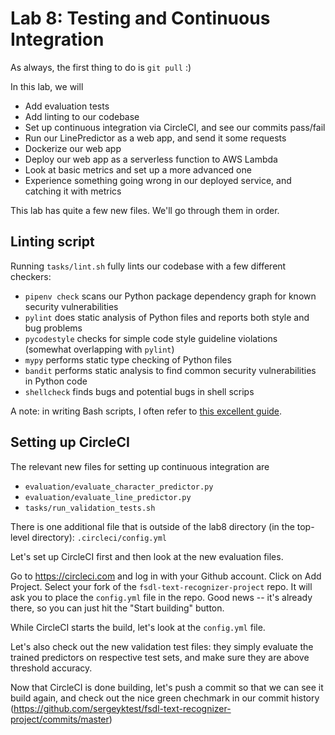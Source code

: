 # Lab 8: Testing and Continuous Integration

As always, the first thing to do is `git pull` :)

In this lab, we will

- Add evaluation tests
- Add linting to our codebase
- Set up continuous integration via CircleCI, and see our commits pass/fail
- Run our LinePredictor as a web app, and send it some requests
- Dockerize our web app
- Deploy our web app as a serverless function to AWS Lambda
- Look at basic metrics and set up a more advanced one
- Experience something going wrong in our deployed service, and catching it with metrics

This lab has quite a few new files.
We'll go through them in order.

## Linting script

Running `tasks/lint.sh` fully lints our codebase with a few different checkers:

- `pipenv check` scans our Python package dependency graph for known security vulnerabilities
- `pylint` does static analysis of Python files and reports both style and bug problems
- `pycodestyle` checks for simple code style guideline violations (somewhat overlapping with `pylint`)
- `mypy` performs static type checking of Python files
- `bandit` performs static analysis to find common security vulnerabilities in Python code
- `shellcheck` finds bugs and potential bugs in shell scrips

A note: in writing Bash scripts, I often refer to [this excellent guide](http://redsymbol.net/articles/unofficial-bash-strict-mode/).

## Setting up CircleCI

The relevant new files for setting up continuous integration are

- `evaluation/evaluate_character_predictor.py`
- `evaluation/evaluate_line_predictor.py`
- `tasks/run_validation_tests.sh`

There is one additional file that is outside of the lab8 directory (in the top-level directory): `.circleci/config.yml`

Let's set up CircleCI first and then look at the new evaluation files.

Go to https://circleci.com and log in with your Github account.
Click on Add Project. Select your fork of the `fsdl-text-recognizer-project` repo.
It will ask you to place the `config.yml` file in the repo.
Good news -- it's already there, so you can just hit the "Start building" button.

While CircleCI starts the build, let's look at the `config.yml` file.

Let's also check out the new validation test files: they simply evaluate the trained predictors on respective test sets, and make sure they are above threshold accuracy.

Now that CircleCI is done building, let's push a commit so that we can see it build again, and check out the nice green chechmark in our commit history (https://github.com/sergeyktest/fsdl-text-recognizer-project/commits/master)
